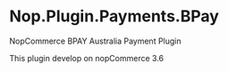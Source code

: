 # Nop.Plugin.Payments.BPay
NopCommerce BPAY Australia Payment Plugin

This plugin develop on nopCommerce 3.6
